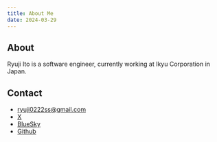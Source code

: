 ```yaml
---
title: About Me
date: 2024-03-29
---
```


## About

Ryuji Ito is a software engineer, currently working at Ikyu Corporation in Japan.

## Contact

- <ryuji0222ss@gmail.com>
- [X](https://x.com/ryuji_1to)
- [BlueSky](https://bsky.app/profile/ryuji-ito.bsky.social)
- [Github](https://github.com/ryuji-1to)
